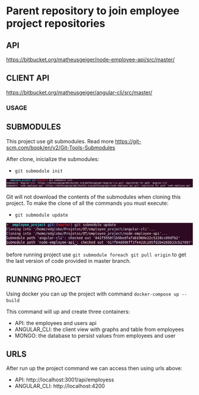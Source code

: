 # Parent repository to join employee project repositories

## API

https://bitbucket.org/matheusgeiger/node-employee-api/src/master/

## CLIENT API

https://bitbucket.org/matheusgeiger/angular-cli/src/master/

### USAGE

## SUBMODULES

This project use git submodules. Read more https://git-scm.com/book/en/v2/Git-Tools-Submodules

After clone, inicialize the submodules:
- `git submodule init`

![Submodule Init](/docs/images/submodule_init.png "Submodule Init")

Git will not download the contents of the submodules when cloning this project. To make the clone of all the commands you must execute:
- `git submodule update`

![Submodule Update](/docs/images/submodule_update.png "Submodule Update")

before running project use `git submodule foreach git pull origin` to get the last version of code provided in master branch.

## RUNNING PROJECT

Using docker you can up the project with command `docker-compose up --build`

This command will up and create three containers:
- API: the employees and users api
- ANGULAR_CLI: the client view with graphs and table from employees
- MONGO: the database to persist values from employees and user

## URLS

After run up the project  command we can access then using urls above:
- API: http://localhost:3001/api/employess
- ANGULAR_CLI: http://localhost:4200